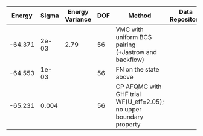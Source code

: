 | Energy  | Sigma | Energy Variance | DOF | Method                                                       | Data Repository |
|---------|-------|-----------------|-----|--------------------------------------------------------------|-----------------|
| -64.371 | 2e-03 | 2.79            | 56  | VMC with uniform BCS pairing (+Jastrow and backflow)         |                 |
| -64.553 | 1e-03 |                 | 56  | FN on the state above                                        |                 |
| -65.231 | 0.004 |                 | 56  | CP AFQMC with GHF trial WF(U_eff=2.05); no upper boundary property |                 |
